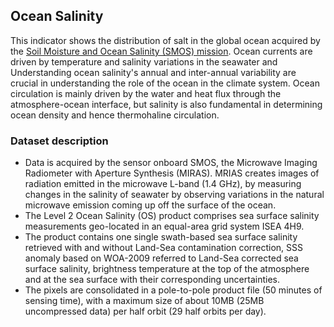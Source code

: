 ## Ocean Salinity

This indicator shows the distribution of salt in the global ocean acquired by the [Soil Moisture and Ocean Salinity (SMOS) mission](https://earth.esa.int/eogateway/missions/smos/description). Ocean currents are driven by temperature and salinity variations in the seawater and Understanding ocean salinity's annual and inter-annual variability are crucial in understanding the role of the ocean in the climate system. Ocean circulation is mainly driven by the water and heat flux through the atmosphere-ocean interface, but salinity is also fundamental in determining ocean density and hence thermohaline circulation. 

### Dataset description
-  Data is acquired by the sensor onboard SMOS, the Microwave Imaging Radiometer with Aperture Synthesis (MIRAS). MRIAS creates images of radiation emitted in the microwave L-band (1.4 GHz), by measuring changes in the salinity of seawater by observing variations in the natural microwave emission coming up off the surface of the ocean.
-  The Level 2 Ocean Salinity (OS) product comprises sea surface salinity measurements geo-located in an equal-area grid system ISEA 4H9.
-  The product contains one single swath-based sea surface salinity retrieved with and without Land-Sea contamination correction, SSS anomaly based on WOA-2009 referred to Land-Sea corrected sea surface salinity, brightness temperature at the top of the atmosphere and at the sea surface with their corresponding uncertainties.
-  The pixels are consolidated in a pole-to-pole product file (50 minutes of sensing time), with a maximum size of about 10MB (25MB uncompressed data) per half orbit (29 half orbits per day).
